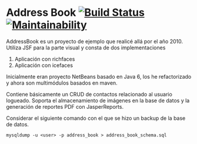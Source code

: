 Address Book [![Build Status](https://travis-ci.org/cesardl/addressbook-sample-webapp.svg?branch=master)](https://travis-ci.org/cesardl/addressbook-sample-webapp) [![Maintainability](https://api.codeclimate.com/v1/badges/ad8b96409b766ee88044/maintainability)](https://codeclimate.com/github/cesardl/addressbook-sample-webapp/maintainability)
===========

AddressBook es un proyecto de ejemplo que realicé allá por el año 2010. Utiliza JSF para la parte visual y consta de dos implementaciones

1. Aplicaci&oacute;n con richfaces
2. Aplicaci&oacute;n con icefaces

Inicialmente eran proyecto NetBeans basado en Java 6, los he refactorizado y ahora son multimódulos basados en maven.

Contiene b&aacute;sicamente un CRUD de contactos relacionado al usuario logueado. Soporta el almacenamiento de im&aacute;genes en la base de datos y la generaci&oacute;n de reportes PDF con JasperReports.

Considerar el siguiente comando con el que se hizo un backup de la base de datos.

`
mysqldump -u <user> -p address_book > address_book_schema.sql
`
